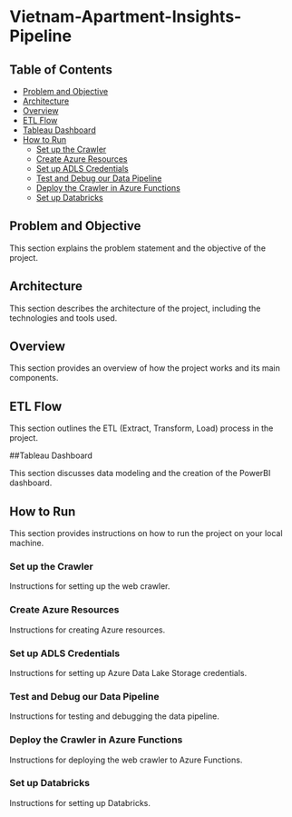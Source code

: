# Vietnam-Apartment-Insights-Pipeline

## Table of Contents
- [Problem and Objective](#problem-and-objective)
- [Architecture](#architecture)
- [Overview](#overview)
- [ETL Flow](#etl-flow)
- [Tableau Dashboard](#tableau-dashboard)
- [How to Run](#how-to-run)
  - [Set up the Crawler](#set-up-the-crawler)
  - [Create Azure Resources](#create-azure-resources)
  - [Set up ADLS Credentials](#set-up-adls-credentials)
  - [Test and Debug our Data Pipeline](#test-and-debug-our-data-pipeline)
  - [Deploy the Crawler in Azure Functions](#deploy-the-crawler-in-azure-functions)
  - [Set up Databricks](#set-up-databricks)
## Problem and Objective

This section explains the problem statement and the objective of the project.

## Architecture

This section describes the architecture of the project, including the technologies and tools used.

## Overview

This section provides an overview of how the project works and its main components.

## ETL Flow

This section outlines the ETL (Extract, Transform, Load) process in the project.

##Tableau Dashboard

This section discusses data modeling and the creation of the PowerBI dashboard.

## How to Run

This section provides instructions on how to run the project on your local machine.

### Set up the Crawler

Instructions for setting up the web crawler.

### Create Azure Resources

Instructions for creating Azure resources.

### Set up ADLS Credentials

Instructions for setting up Azure Data Lake Storage credentials.

### Test and Debug our Data Pipeline

Instructions for testing and debugging the data pipeline.

### Deploy the Crawler in Azure Functions

Instructions for deploying the web crawler to Azure Functions.

### Set up Databricks

Instructions for setting up Databricks.
